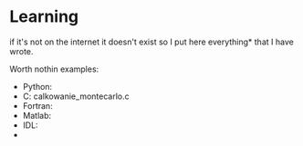 # Learning
if it's not on the internet it doesn't exist so I put here everything* that I have wrote.

Worth nothin examples:
* Python: 
* C: calkowanie_montecarlo.c
* Fortran: 
* Matlab:
* IDL:
* 

